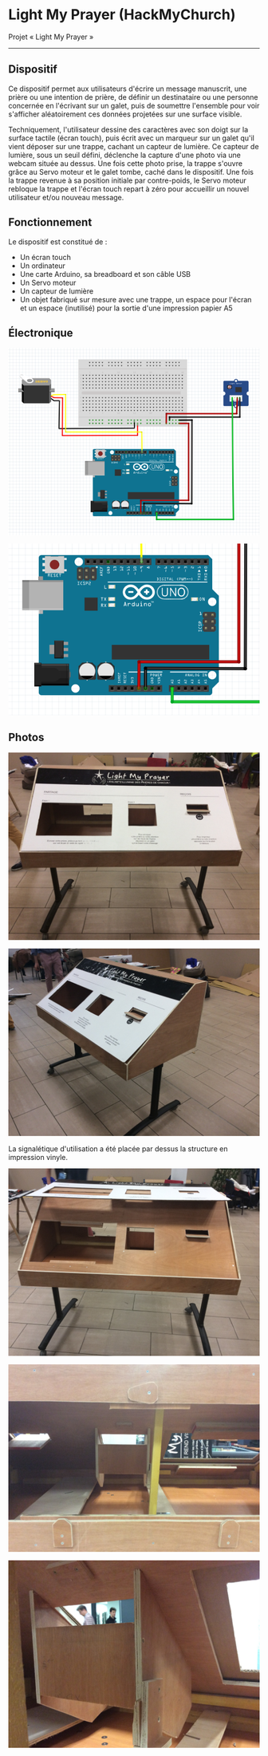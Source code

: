 # Light My Prayer (HackMyChurch)
Projet « Light My Prayer »

---

## Dispositif

Ce dispositif permet aux utilisateurs d'écrire un message manuscrit, une prière ou une intention de prière, de définir un destinataire ou une personne concernée en l'écrivant sur un galet, puis de soumettre l'ensemble pour voir s'afficher aléatoirement ces données projetées sur une surface visible.

Techniquement, l'utilisateur dessine des caractères avec son doigt sur la surface tactile (écran touch), puis écrit avec un marqueur sur un galet qu'il vient déposer sur une trappe, cachant un capteur de lumière. Ce capteur de lumière, sous un seuil défini, déclenche la capture d'une photo via une webcam située au dessus. Une fois cette photo prise, la trappe s'ouvre grâce au Servo moteur et le galet tombe, caché dans le dispositif. Une fois la trappe revenue à sa position initiale par contre-poids, le Servo moteur rebloque la trappe et l'écran touch repart à zéro pour accueillir un nouvel utilisateur et/ou nouveau message.

## Fonctionnement

Le dispositif est constitué de :
* Un écran touch
* Un ordinateur
* Une carte Arduino, sa breadboard et son câble USB
* Un Servo moteur
* Un capteur de lumière
* Un objet fabriqué sur mesure avec une trappe, un espace pour l'écran et un espace (inutilisé) pour la sortie d'une impression papier A5

## Électronique

![Schema Arduino](/Arduino/Schema.png?raw=true "Schema Arduino")

![Schema Arduino Zoom](/Arduino/Schema-Zoom.png?raw=true "Schema Arduino Zoom")

## Photos

![Light My Prayer](/Photos/LightMyPrayer1.jpg?raw=true)

![Light My Prayer](/Photos/LightMyPrayer2.jpg?raw=true)

La signalétique d'utilisation a été placée par dessus la structure en impression vinyle.

![Light My Prayer](/Photos/LightMyPrayer3.jpg?raw=true)

![Light My Prayer](/Photos/LightMyPrayer4.jpg?raw=true)

![Light My Prayer](/Photos/LightMyPrayer5.jpg?raw=true)

